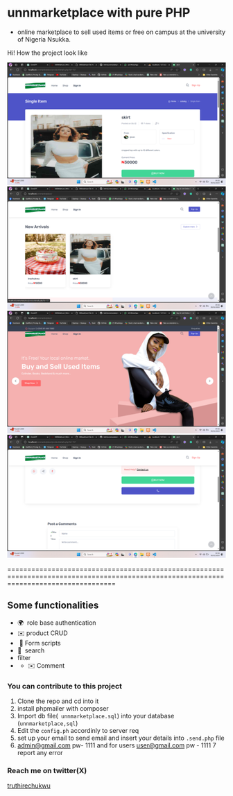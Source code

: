 # unnmarketplace with pure PHP

* online marketplace to sell used items or free on campus at the university of Nigeria Nsukka.

Hi! How the project look like

![pic](img/1.png)
![pic ](img/2.png)
![details ](img/3.png)
![image ](img/4.png)

=======================================================================================================================================

Some functionalities
-------------

* 🌍  role base authentication
* ✉️ product CRUD
*  🧠 Form scripts
* 🧠  search
* filter
* * ✉️ Comment



### You can contribute to this project

1. Clone the repo and cd into it
2. install phpmailer with composer
3. Import db file(``` unnmarketplace.sql```) into your database (```unnmarketplace,sql```)
4. Edit the ```config.ph``` accordinly to server req 
5. set up your email to send email and insert your details into ```.send.php``` file
6. admin@gmail.com pw- 1111 and for users user@gmail.com pw - 1111
7 report any error


### Reach me on twitter(X)

<a href="https://twitter.com/TruthIrechukwu">truthirechukwu</a>

